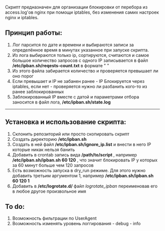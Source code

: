 Скрипт предназначен для организации блокировки от перебора из access.log'ов nginx при помощи iptables, без изменения самих настроек nginx и iptables.  
## Принцип работы:  
1. Лог парсится по дате и времени и выбираются записи за определённое время в минутах указанное при запуске скрипта.  
2. Из лога выбираются только ip, сортируются, считаются и самое большое количество запросов с одного IP записывается в файл __/etc/ipban.sh/reqests-count.txt__ в формате "<count> <ip>"  
3. Из этого файла забирается количество и проверяется превышает ли оно порог  
4. Если превышает и IP не забанен ранее - IP Блокируется через iptables, если нет - проверяется нужно ли разбанить кого-то из ранее заблокированных  
5. Заблокированный IP вместе с датой и параметрами отбора заносится в файл лога, __/etc/ipban.sh/state.log__
***
## Установка и использование скрипта:  
1. Склонить репозиторий или просто скопировать скрипт  
2. Создать директорию __/etc/ipban.sh__  
3. Создать в ней файл __/etc/ipban.sh/ignore_ip.list__ и внести в него IP которые никак нельзя банить   
4. Добавить в crontab запись вида __/path/to/script <time> <limit>__, например __/etc/ipban.sh/ipban.sh 60 120__ , что значит блокировать IP у которых за 60 минут больше чем 120 запросов  
5. Есть возможность запуска в dry_run режиме. Для этого нужно добавить третьим аргументом 1, например __/etc/ipban.sh/ipban.sh 60 120 1__
6. Добавить в __/etc/logrotate.d/__ файл _logrotate_ipban_ переименовав его в любое другое произвольное имя

## To do:
1. Возможность фильтрации по UserAgent
2. Возможность изменять уровень логгирования
       - debug
       - info
